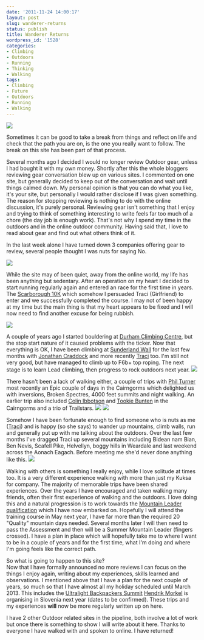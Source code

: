 ```yaml
---
date: '2011-11-24 14:00:17'
layout: post
slug: wanderer-returns
status: publish
title: Wanderer Returns
wordpress_id: '1528'
categories:
- Climbing
- Outdoors
- Running
- Thinking
- Walking
tags:
- Climbing
- Future
- Outdoors
- Running
- Walking
---
```


![](http://dl.dropbox.com/u/2657852/website/images/Scotland-September-2011-049.jpg) 

Sometimes it can be good to take a break from things and reflect on life and check that the path you are on, is the one you really want to follow. The break on this site has been part of that process. 

Several months ago I decided I would no longer review Outdoor gear, unless I had bought it with my own money. Shortly after this the whole bloggers reviewing gear conversation blew up on various sites. I commented on one site, but generally decided to keep out of the conversation and wait until things calmed down. My personal opinion is that you can do what you like, it's your site, but personally I would rather disclose if I was given something. The reason for stopping reviewing is nothing to do with the online discussion, it's purely personal. Reviewing gear isn't something that I enjoy and trying to think of something interesting to write feels far too much of a chore (the day job is enough work). That's not why I spend my time in the outdoors and in the online outdoor community. Having said that, I love to read about gear and find out what others think of it. 

In the last week alone I have turned down 3 companies offering gear to review, several people thought I was nuts for saying No. 

![](http://dl.dropbox.com/u/2657852/website/images/Scarborough-10K.jpg) 

While the site may of been quiet, away from the online world, my life has been anything but sedentary. After an operation on my heart I decided to start running regularly again and entered an race for the first time in years. The [Scarborough 10K](http://www.google.co.uk/url?sa=t&rct=j&q=scarborough%2010k&source=web&cd=1&ved=0CDoQFjAA&url=http%3A%2F%2Fwww.yorkshirecoast10k.co.uk%2F&ei=xz3OTumOFobe8QPMloTGDw&usg=AFQjCNGiDnstSHTWOhh7qznBWGAl7VGa4Q) which somehow I persuaded Traci (Girlfriend) to enter and we successfully completed the course. I may not of been happy at my time but the main thing is that my heart appears to be fixed and I will now need to find another excuse for being rubbish. 

![](http://dl.dropbox.com/u/2657852/website/images/IMG_20111023_165854-600x450.jpg)

A couple of years ago I started bouldering at [Durham Climbing Centre](www.durhamclimbingcentre.co.uk/), but the stop start nature of it caused problems with the ticker. Now that everything is OK, I have been climbing at [Sunderland Wall](www.sunderlandwall.co.uk/) for the last few months with [Jonathan Craddock](http://jonathancraddock.com) and more recently [Traci](http://twitter.com/#!/traci_howarth) too. I'm still not very good, but have managed to climb up to F6b+ top roping. The next stage is to learn Lead climbing, then progress to rock outdoors next year.
 ![](http://dl.dropbox.com/u/2657852/website/images/IMG_20111113_131438.jpg) 
 
 There hasn't been a lack of walking either, a couple of trips with [Phil Turner](http://twitter.com/#!/philoutdoors) most recently an Epic couple of days in the Cairngorms which delighted us with inversions, Broken Spectres, 4000 feet summits and night walking. An earlier trip also included [Colin Ibbotson](http://twitter.com/#!/tramplite) and [Tookie Bunten](http://twitter.com/#!/tookiebunten) in the Cairngorms and a trio of Trailstars. 
 ![](http://dl.dropbox.com/u/2657852/website/images/Cairngorms-September-2011-073.jpg) ![](http://dl.dropbox.com/u/2657852/website/images/Aonach-Eagach-2011-045.jpg) 
 
 Somehow I have been fortunate enough to find someone who is nuts as me ([Traci](http://twitter.com/#!/traci_howarth)) and is happy (so she says) to wander up mountains, climb walls, run and generally put up with me talking about the outdoors. Over the last few months I've dragged Traci up several mountains including Bidean nam Bian, Ben Nevis, Scafell Pike, Helvellyn, boggy hills in Weardale and last weekend across the Aonach Eagach. Before meeting me she'd never done anything like this. 
 ![](http://dl.dropbox.com/u/2657852/website/images/Scotland-September-2011-047.jpg) 
 
 Walking with others is something I really enjoy, while I love solitude at times too. It is a very different experience walking with more than just my Kuksa for company. The majority of memorable trips have been shared experiences. Over the years I have encouraged and taken walking many friends, often their first experience of walking and the outdoors. I love doing this and a natural progression is to work towards the [Mountain Leader qualification](http://www.mltuk.org/) which I have now embarked on. Hopefully I will attend the training course in May next year, I have far more than the required 20 "Quality" mountain days needed. Several months later I will then need to pass the Assessment and then will be a Summer Mountain Leader (fingers crossed). I have a plan in place which will hopefully take me to where I want to be in a couple of years and for the first time, what I'm doing and where I'm going feels like the correct path. 
 
 So what is going to happen to this site? <br>
 Now that I have formally announced no more reviews I can focus on the things I enjoy again, writing about my experiences, skills learned and observations. I mentioned above that I have a plan for the next couple of years, so much so that I have almost all my holiday scheduled until March 2013. This includes the [Ultralight Backpackers Summit](http://ultralightsummit.com/2011/10/31/the-polls-are-closed/) [Hendrik Morkel](http://www.hikinginfinland.com) is organising in Slovenia next year (dates to be confirmed). These trips and my experiences **will** now be more regularly written up on here. 
 
 I have 2 other Outdoor related sites in the pipeline, both involve a lot of work but once there is something to show I will write about it here. Thanks to everyone I have walked with and spoken to online. I have returned! 
